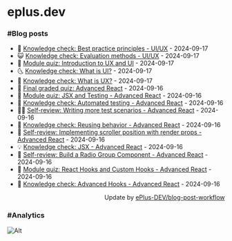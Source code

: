 # eplus.dev

### #Blog posts

<!-- BLOG-POST-LIST:START -->
 - 🧰 [Knowledge check: Best practice principles - UI/UX](https://eplus.dev/knowledge-check-best-practice-principles-uiux) - 2024-09-17
 - 😺 [Knowledge check: Evaluation methods - UI/UX](https://eplus.dev/knowledge-check-evaluation-methods-uiux) - 2024-09-17
 - 🗽 [Module quiz: Introduction to UX and UI](https://eplus.dev/module-quiz-introduction-to-ux-and-ui) - 2024-09-17
 - 🌜 [Knowledge check: What is UI?](https://eplus.dev/knowledge-check-what-is-ui) - 2024-09-17
 - 📝 [Knowledge check: What is UX?](https://eplus.dev/knowledge-check-what-is-ux) - 2024-09-17
 - 🚀 [Final graded quiz: Advanced React](https://eplus.dev/final-graded-quiz-advanced-react) - 2024-09-16
 - 💼 [Module quiz: JSX and Testing - Advanced React](https://eplus.dev/module-quiz-jsx-and-testing-advanced-react) - 2024-09-16
 - 🦣 [Knowledge check: Automated testing - Advanced React](https://eplus.dev/knowledge-check-automated-testing-advanced-react) - 2024-09-16
 - 👨‍🏫 [Self-review: Writing more test scenarios - Advanced React](https://eplus.dev/self-review-writing-more-test-scenarios-advanced-react) - 2024-09-16
 - 🔭 [Knowledge check: Reusing behavior - Advanced React](https://eplus.dev/knowledge-check-reusing-behavior-advanced-react) - 2024-09-16
 - 🤡 [Self-review: Implementing scroller position with render props - Advanced React](https://eplus.dev/self-review-implementing-scroller-position-with-render-props-advanced-react) - 2024-09-16
 - 💡 [Knowledge check: JSX - Advanced React](https://eplus.dev/knowledge-check-jsx-advanced-react) - 2024-09-16
 - 🦣 [Self-review: Build a Radio Group Component - Advanced React](https://eplus.dev/self-review-build-a-radio-group-component-advanced-react) - 2024-09-16
 - 💪 [Module quiz: React Hooks and Custom Hooks - Advanced React](https://eplus.dev/module-quiz-react-hooks-and-custom-hooks-advanced-react) - 2024-09-16
 - 🤡 [Knowledge check: Advanced Hooks - Advanced React](https://eplus.dev/knowledge-check-advanced-hooks-advanced-react) - 2024-09-16<!-- BLOG-POST-LIST:END -->

<div align="right">
  Update by <a target="_blank"
    href="https://github.com/ePlus-DEV/blog-post-workflow">ePlus-DEV/blog-post-workflow</a>
</div>

### #Analytics
![Alt](https://repobeats.axiom.co/api/embed/9990f7cddfbad8d834990b10ccad05f81ac1096f.svg "Repobeats analytics image")
